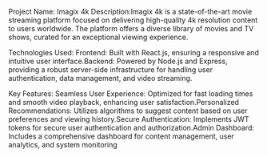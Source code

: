 Project Name: Imagix 4k
Description:Imagix 4k is a state-of-the-art movie streaming platform focused on delivering high-quality 4k resolution content to users worldwide.
The platform offers a diverse library of movies and TV shows, curated for an exceptional viewing experience.

Technologies Used:
Frontend: Built with React.js, ensuring a responsive and intuitive user interface.Backend: Powered by Node.js and Express, providing a robust server-side infrastructure for handling user authentication, data management, and video streaming.

Key Features: 
Seamless User Experience: Optimized for fast loading times and smooth video playback, enhancing user satisfaction.Personalized Recommendations: Utilizes algorithms to suggest content based on user preferences and viewing history.Secure Authentication: Implements JWT tokens for secure user authentication and authorization.Admin Dashboard: Includes a comprehensive dashboard for content management, user analytics, and system monitoring
